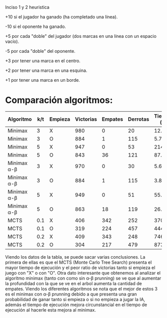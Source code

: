 Inciso 1 y 2 heuristica

+10 si el jugador ha ganado (ha completado una línea).

-10 si el oponente ha ganado.

+5 por cada "doble" del jugador (dos marcas en una línea con un espacio vacío).

-5 por cada "doble" del oponente.

+3 por tener una marca en el centro.

+2 por tener una marca en una esquina.

+1 por tener una marca en un borde.

# Comparación algoritmos:

| Algoritmo      | k/t   | Empieza | Victorias | Empates | Derrotas | Tiempo (s) |
|----------------|-------|---------|-----------|---------|----------|-------------|
| Minimax        | 3     | X       | 980       | 0       | 20       | 12.98       |
| Minimax        | 3     | O       | 884       | 1       | 115      | 5.75        |
| Minimax        | 5     | X       | 947       | 0       | 53       | 214.23      |
| Minimax        | 5     | O       | 843       | 36      | 121      | 87.44       |
| Minimax α-β    | 3     | X       | 970       | 0       | 30       | 5.69        |
| Minimax α-β    | 3     | O       | 884       | 1       | 115      | 3.87        |
| Minimax α-β    | 5     | X       | 949       | 0       | 51       | 55.38       |
| Minimax α-β    | 5     | O       | 863       | 18      | 119      | 26.96       |
| MCTS           | 0.1   | X       | 406       | 342     | 252      | 370.29      |
| MCTS           | 0.1   | O       | 319       | 224     | 457      | 444.62      |
| MCTS           | 0.2   | X       | 409       | 343     | 248      | 746.19      |
| MCTS           | 0.2   | O       | 304       | 217     | 479      | 873.68      |

Viendo los datos de la tabla, se puede sacar varias conclusiones. La primera de ellas es que el MCTS (Monte Carlo Tree Search) presenta el mayor tiempo de ejecución y el peor ratio de victorias tanto si empieza el juego con "X" o con "O". Otra dato interesante que obtenemos al analizar el algoritmo minimax (tanto con como sin α-β prunning) se ve que al aumentar la profundidad con la que se ve en el arbol aumenta la cantidad de empates. Viendo los diferentes algoritmos se nota que el mejor de estos 3 es el minimax con α-β prunning debido a que presenta una gran probabilidad de ganar tanto si empieza o si no empieza a jugar la IA, además el tiempo de ejecución mejora circunstancial en el tiempo de ejecución al hacerle esta mejora al minimax.

